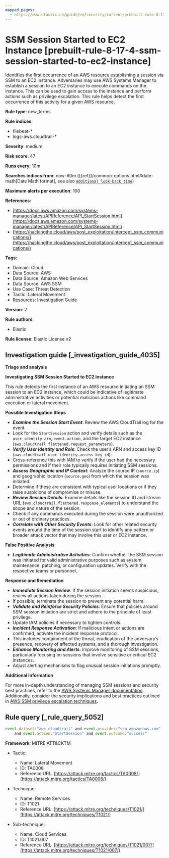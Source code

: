 ```yaml
---
mapped_pages:
  - https://www.elastic.co/guide/en/security/current/prebuilt-rule-8-17-4-ssm-session-started-to-ec2-instance.html
---
```


# SSM Session Started to EC2 Instance [prebuilt-rule-8-17-4-ssm-session-started-to-ec2-instance]

Identifies the first occurrence of an AWS resource establishing a session via SSM to an EC2 instance. Adversaries may use AWS Systems Manager to establish a session to an EC2 instance to execute commands on the instance. This can be used to gain access to the instance and perform actions such as privilege escalation. This rule helps detect the first occurrence of this activity for a given AWS resource.

**Rule type**: new_terms

**Rule indices**:

* filebeat-*
* logs-aws.cloudtrail-*

**Severity**: medium

**Risk score**: 47

**Runs every**: 10m

**Searches indices from**: now-60m ({{ref}}/common-options.html#date-math[Date Math format], see also [`Additional look-back time`](docs-content://solutions/security/detect-and-alert/create-detection-rule.md#rule-schedule))

**Maximum alerts per execution**: 100

**References**:

* [https://docs.aws.amazon.com/systems-manager/latest/APIReference/API_StartSession.html](https://docs.aws.amazon.com/systems-manager/latest/APIReference/API_StartSession.html)
* [https://hackingthe.cloud/aws/post_exploitation/intercept_ssm_communications/](https://hackingthe.cloud/aws/post_exploitation/intercept_ssm_communications/)

**Tags**:

* Domain: Cloud
* Data Source: AWS
* Data Source: Amazon Web Services
* Data Source: AWS SSM
* Use Case: Threat Detection
* Tactic: Lateral Movement
* Resources: Investigation Guide

**Version**: 2

**Rule authors**:

* Elastic

**Rule license**: Elastic License v2

## Investigation guide [_investigation_guide_4035]

**Triage and analysis**

**Investigating SSM Session Started to EC2 Instance**

This rule detects the first instance of an AWS resource initiating an SSM session to an EC2 instance, which could be indicative of legitimate administrative activities or potential malicious actions like command execution or lateral movement.

**Possible Investigation Steps**

* ***Examine the Session Start Event***: Review the AWS CloudTrail log for the event.
* Look for the `StartSession` action and verify details such as the `user_identity.arn`, `event.action`, and the target EC2 instance (`aws.cloudtrail.flattened.request_parameters`).
* ***Verify User Identity and Role***: Check the user’s ARN and access key ID (`aws.cloudtrail.user_identity.access_key_id`).
* Cross-reference this with IAM to verify if the user had the necessary permissions and if their role typically requires initiating SSM sessions.
* ***Assess Geographic and IP Context***: Analyze the source IP (`source.ip`) and geographic location (`source.geo`) from which the session was initiated.
* Determine if these are consistent with typical user locations or if they raise suspicions of compromise or misuse.
* ***Review Session Details***: Examine details like the session ID and stream URL (`aws.cloudtrail.flattened.response_elements`) to understand the scope and nature of the session.
* Check if any commands executed during the session were unauthorized or out of ordinary practices.
* ***Correlate with Other Security Events***: Look for other related security events around the time of the session start to identify any pattern or broader attack vector that may involve this user or EC2 instance.

**False Positive Analysis**

* ***Legitimate Administrative Activities***: Confirm whether the SSM session was initiated for valid administrative purposes such as system maintenance, patching, or configuration updates. Verify with the respective teams or personnel.

**Response and Remediation**

* ***Immediate Session Review***: If the session initiation seems suspicious, review all actions taken during the session.
* If possible, terminate the session to prevent any potential harm.
* ***Validate and Reinforce Security Policies***: Ensure that policies around SSM session initiation are strict and adhere to the principle of least privilege.
* Update IAM policies if necessary to tighten controls.
* ***Incident Response Activation***: If malicious intent or actions are confirmed, activate the incident response protocol.
* This includes containment of the threat, eradication of the adversary’s presence, recovery of affected systems, and a thorough investigation.
* ***Enhance Monitoring and Alerts***: Improve monitoring of SSM sessions, particularly focusing on sessions that involve sensitive or critical EC2 instances.
* Adjust alerting mechanisms to flag unusual session initiations promptly.

**Additional Information**

For more in-depth understanding of managing SSM sessions and security best practices, refer to the [AWS Systems Manager documentation](https://docs.aws.amazon.com/systems-manager/latest/APIReference/API_StartSession.html). Additionally, consider the security implications and best practices outlined in [AWS SSM privilege escalation techniques](https://cloud.hacktricks.xyz/pentesting-cloud/aws-security/aws-privilege-escalation/aws-ssm-privesc).


## Rule query [_rule_query_5052]

```js
event.dataset:"aws.cloudtrail" and event.provider:"ssm.amazonaws.com"
    and event.action:"StartSession" and event.outcome:"success"
```

**Framework**: MITRE ATT&CKTM

* Tactic:

    * Name: Lateral Movement
    * ID: TA0008
    * Reference URL: [https://attack.mitre.org/tactics/TA0008/](https://attack.mitre.org/tactics/TA0008/)

* Technique:

    * Name: Remote Services
    * ID: T1021
    * Reference URL: [https://attack.mitre.org/techniques/T1021/](https://attack.mitre.org/techniques/T1021/)

* Sub-technique:

    * Name: Cloud Services
    * ID: T1021.007
    * Reference URL: [https://attack.mitre.org/techniques/T1021/007/](https://attack.mitre.org/techniques/T1021/007/)



